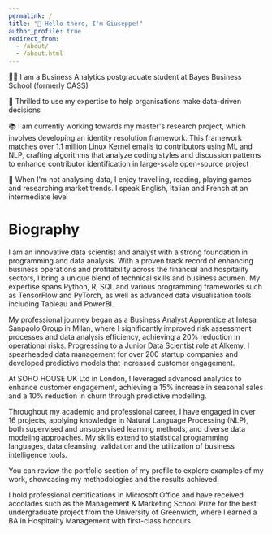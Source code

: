 ```yaml
---
permalink: /
title: "👋 Hello there, I'm Giuseppe!"
author_profile: true
redirect_from: 
  - /about/
  - /about.html
---
```



👨‍💻 I am a Business Analytics postgraduate student at Bayes Business School (formerly CASS)

🤩 Thrilled to use my expertise to help organisations make data-driven decisions

📚 I am currently working towards my master's research project, which involves developing an identity resolution framework. This framework matches over 1.1 million Linux Kernel emails to contributors using ML and NLP, crafting algorithms that analyze coding styles and discussion patterns to enhance contributor identification in large-scale open-source project

🛫 When I'm not analysing data, I enjoy travelling, reading, playing games and researching market trends. I speak English, Italian and French at an intermediate level

# Biography
I am an innovative data scientist and analyst with a strong foundation in programming and data analysis. With a proven track record of enhancing business operations and profitability across the financial and hospitality sectors, I bring a unique blend of technical skills and business acumen. My expertise spans Python, R, SQL and various programming frameworks such as TensorFlow and PyTorch, as well as advanced data visualisation tools including Tableau and PowerBI.

My professional journey began as a Business Analyst Apprentice at Intesa Sanpaolo Group in Milan, where I significantly improved risk assessment processes and data analysis efficiency, achieving a 20% reduction in operational risks. Progressing to a Junior Data Scientist role at Alkemy, I spearheaded data management for over 200 startup companies and developed predictive models that increased customer engagement.

At SOHO HOUSE UK Ltd in London, I leveraged advanced analytics to enhance customer engagement, achieving a 15% increase in seasonal sales and a 10% reduction in churn through predictive modelling.

Throughout my academic and professional career, I have engaged in over 16 projects, applying knowledge in Natural Language Processing (NLP), both supervised and unsupervised learning methods, and diverse data modeling approaches. My skills extend to statistical programming languages, data cleansing, validation and the utilization of business intelligence tools. 

You can review the portfolio section of my profile to explore examples of my work, showcasing my methodologies and the results achieved.

I hold professional certifications in Microsoft Office and have received accolades such as the Management & Marketing School Prize for the best undergraduate project from the University of Greenwich, where I earned a BA in Hospitality Management with first-class honours



